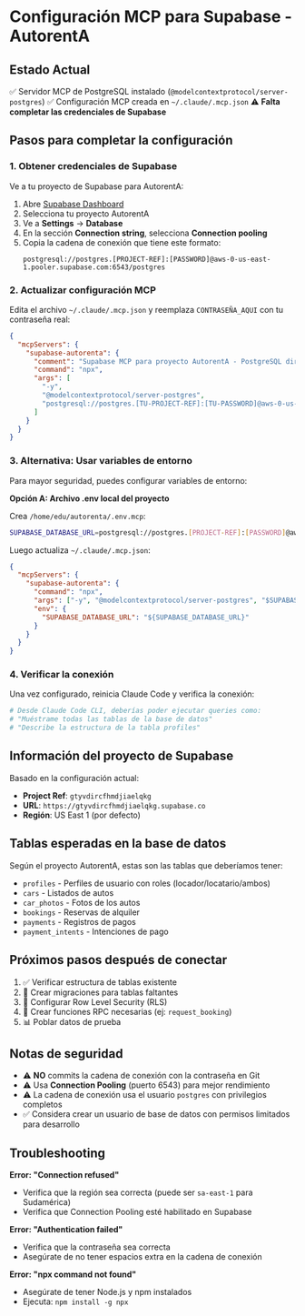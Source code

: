 # Configuración MCP para Supabase - AutorentA

## Estado Actual

✅ Servidor MCP de PostgreSQL instalado (`@modelcontextprotocol/server-postgres`)
✅ Configuración MCP creada en `~/.claude/.mcp.json`
⚠️  **Falta completar las credenciales de Supabase**

## Pasos para completar la configuración

### 1. Obtener credenciales de Supabase

Ve a tu proyecto de Supabase para AutorentA:

1. Abre [Supabase Dashboard](https://supabase.com/dashboard)
2. Selecciona tu proyecto AutorentA
3. Ve a **Settings** → **Database**
4. En la sección **Connection string**, selecciona **Connection pooling**
5. Copia la cadena de conexión que tiene este formato:
   ```
   postgresql://postgres.[PROJECT-REF]:[PASSWORD]@aws-0-us-east-1.pooler.supabase.com:6543/postgres
   ```

### 2. Actualizar configuración MCP

Edita el archivo `~/.claude/.mcp.json` y reemplaza `CONTRASEÑA_AQUI` con tu contraseña real:

```json
{
  "mcpServers": {
    "supabase-autorenta": {
      "comment": "Supabase MCP para proyecto AutorentA - PostgreSQL directo",
      "command": "npx",
      "args": [
        "-y",
        "@modelcontextprotocol/server-postgres",
        "postgresql://postgres.[TU-PROJECT-REF]:[TU-PASSWORD]@aws-0-us-east-1.pooler.supabase.com:6543/postgres"
      ]
    }
  }
}
```

### 3. Alternativa: Usar variables de entorno

Para mayor seguridad, puedes configurar variables de entorno:

**Opción A: Archivo .env local del proyecto**

Crea `/home/edu/autorenta/.env.mcp`:
```bash
SUPABASE_DATABASE_URL=postgresql://postgres.[PROJECT-REF]:[PASSWORD]@aws-0-us-east-1.pooler.supabase.com:6543/postgres
```

Luego actualiza `~/.claude/.mcp.json`:
```json
{
  "mcpServers": {
    "supabase-autorenta": {
      "command": "npx",
      "args": ["-y", "@modelcontextprotocol/server-postgres", "$SUPABASE_DATABASE_URL"],
      "env": {
        "SUPABASE_DATABASE_URL": "${SUPABASE_DATABASE_URL}"
      }
    }
  }
}
```

### 4. Verificar la conexión

Una vez configurado, reinicia Claude Code y verifica la conexión:

```bash
# Desde Claude Code CLI, deberías poder ejecutar queries como:
# "Muéstrame todas las tablas de la base de datos"
# "Describe la estructura de la tabla profiles"
```

## Información del proyecto de Supabase

Basado en la configuración actual:
- **Project Ref**: `gtyvdircfhmdjiaelqkg`
- **URL**: `https://gtyvdircfhmdjiaelqkg.supabase.co`
- **Región**: US East 1 (por defecto)

## Tablas esperadas en la base de datos

Según el proyecto AutorentA, estas son las tablas que deberíamos tener:

- `profiles` - Perfiles de usuario con roles (locador/locatario/ambos)
- `cars` - Listados de autos
- `car_photos` - Fotos de los autos
- `bookings` - Reservas de alquiler
- `payments` - Registros de pagos
- `payment_intents` - Intenciones de pago

## Próximos pasos después de conectar

1. ✅ Verificar estructura de tablas existente
2. 📝 Crear migraciones para tablas faltantes
3. 🔐 Configurar Row Level Security (RLS)
4. 🔄 Crear funciones RPC necesarias (ej: `request_booking`)
5. 📊 Poblar datos de prueba

## Notas de seguridad

- ⚠️ **NO** commits la cadena de conexión con la contraseña en Git
- ⚠️ Usa **Connection Pooling** (puerto 6543) para mejor rendimiento
- ⚠️ La cadena de conexión usa el usuario `postgres` con privilegios completos
- ✅ Considera crear un usuario de base de datos con permisos limitados para desarrollo

## Troubleshooting

**Error: "Connection refused"**
- Verifica que la región sea correcta (puede ser `sa-east-1` para Sudamérica)
- Verifica que Connection Pooling esté habilitado en Supabase

**Error: "Authentication failed"**
- Verifica que la contraseña sea correcta
- Asegúrate de no tener espacios extra en la cadena de conexión

**Error: "npx command not found"**
- Asegúrate de tener Node.js y npm instalados
- Ejecuta: `npm install -g npx`
